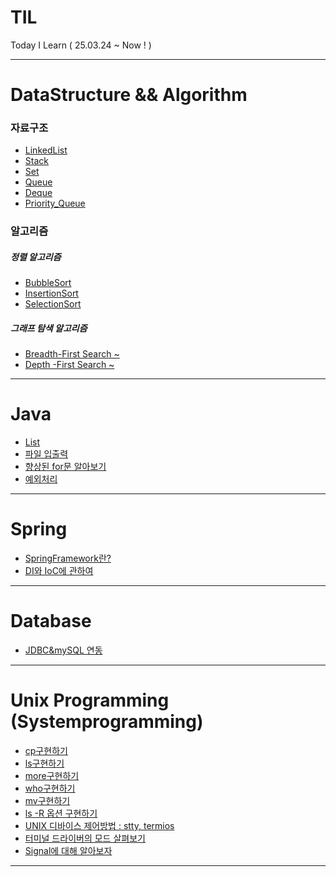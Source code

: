 # TIL
Today I Learn ( 25.03.24 ~ Now ! )
***
# DataStructure && Algorithm
### 자료구조
* [LinkedList](https://github.com/Door-Juno/TIL/blob/main/DataStructure/LinkedList/docs/LinkedList.md)
* [Stack](https://github.com/Door-Juno/TIL/blob/main/DataStructure/Stack/docs/stack.md)
* [Set](https://github.com/Door-Juno/TIL/blob/main/DataStructure/Set/docs/Sets.md)
* [Queue](https://github.com/Door-Juno/TIL/blob/main/DataStructure/Queue/docs/Queue.md)
* [Deque](https://github.com/Door-Juno/TIL/blob/main/DataStructure/Queue/docs/Deque.md)
* [Priority_Queue](https://github.com/Door-Juno/TIL/blob/main/DataStructure/Queue/docs/PriorityQueue.md)

### 알고리즘 
##### 정렬 알고리즘
* [BubbleSort](https://github.com/Door-Juno/TIL/blob/main/Algorithm/Sort/BubbleSort/docs/BubbleSort.md)
* [InsertionSort](https://github.com/Door-Juno/TIL/blob/main/Algorithm/Sort/InsertionSort/docs/InsertionSort.md)
* [SelectionSort](https://github.com/Door-Juno/TIL/blob/main/Algorithm/Sort/SelectionSort/docs/SelectionSort.md)

##### 그래프 탐색 알고리즘
* [Breadth-First Search ~]()
* [Depth -First Search ~]()

***

# Java
* [List](https://github.com/Door-Juno/TIL/blob/main/Java/리스트/List.md)
* [파일 입출력](https://github.com/Door-Juno/TIL/blob/main/Java/파일입출력/FileIO.md)
* [향상된 for문 알아보기](https://github.com/Door-Juno/TIL/blob/main/Java/향상된반복문/For-each.md)
* [예외처리](https://github.com/Door-Juno/TIL/blob/main/Java/Exception.md)

***
# Spring
* [SpringFramework란?](https://github.com/Door-Juno/TIL/blob/main/Spring/SpringFramework%EB%9E%80%3F/Spring_Framework%EB%9E%80%20%3F.md)
* [DI와 IoC에 관하여](https://github.com/Door-Juno/TIL/blob/main/Spring/DI%2CIoC%20%EC%A0%95%EB%A6%AC/DI_IoC.md)


***
# Database
* [JDBC&mySQL 연동](https://github.com/Door-Juno/TIL/blob/main/Database/JDBC&mySQL연동/JDBC%26MySQL.md)

***
# Unix Programming (Systemprogramming)
* [cp구현하기](https://github.com/Door-Juno/TIL/blob/main/UnixProgramming/cp%20%EA%B5%AC%ED%98%84%ED%95%98%EA%B8%B0/docs/cp.md)
* [ls구현하기](https://github.com/Door-Juno/TIL/blob/main/UnixProgramming/ls%20%EA%B5%AC%ED%98%84%ED%95%98%EA%B8%B0/docs/ls.md)
* [more구현하기](https://github.com/Door-Juno/TIL/blob/main/UnixProgramming/more%20%EA%B5%AC%ED%98%84%ED%95%98%EA%B8%B0/docs/more.md)
* [who구현하기](https://github.com/Door-Juno/TIL/blob/main/UnixProgramming/who%20%EA%B5%AC%ED%98%84%ED%95%98%EA%B8%B0/docs/who.md)
* [mv구현하기](https://github.com/Door-Juno/TIL/blob/main/UnixProgramming/mv%20%EA%B5%AC%ED%98%84%ED%95%98%EA%B8%B0/docs/mv.md)
* [ls -R 옵션 구현하기](https://github.com/Door-Juno/TIL/blob/main/UnixProgramming/ls-R%20%EA%B5%AC%ED%98%84%ED%95%98%EA%B8%B0/docs/ls-R.md)
* [UNIX 디바이스 제어방법 : stty, termios](https://github.com/Door-Juno/TIL/blob/main/UnixProgramming/Unix%20devicecontrol/docs/Unix_device_control.md)
* [터미널 드라이버의 모드 살펴보기](https://github.com/Door-Juno/TIL/blob/main/UnixProgramming/Terminal_driver_mode/docs/Terminal_driver_mode.md)
* [Signal에 대해 알아보자](https://github.com/Door-Juno/TIL/blob/main/UnixProgramming/Signal/docs/Signal.md)
***